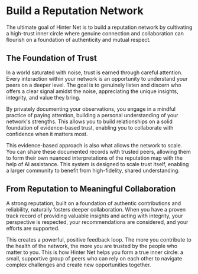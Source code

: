# Build a Reputation Network

The ultimate goal of Hinter Net is to build a reputation network by cultivating a high-trust inner circle where genuine connection and collaboration can flourish on a foundation of authenticity and mutual respect.

## The Foundation of Trust

In a world saturated with noise, trust is earned through careful attention.
Every interaction within your network is an opportunity to understand your peers on a deeper level.
The goal is to genuinely listen and discern who offers a clear signal amidst the noise, appreciating the unique insights, integrity, and value they bring.

By privately documenting your observations, you engage in a mindful practice of paying attention, building a personal understanding of your network's strengths.
This allows you to build relationships on a solid foundation of evidence-based trust, enabling you to collaborate with confidence when it matters most.

This evidence-based approach is also what allows the network to scale.
You can share these documented records with trusted peers, allowing them to form their own nuanced interpretations of the reputation map with the help of AI assistance.
This system is designed to scale trust itself, enabling a larger community to benefit from high-fidelity, shared understanding.

## From Reputation to Meaningful Collaboration

A strong reputation, built on a foundation of authentic contributions and reliability, naturally fosters deeper collaboration.
When you have a proven track record of providing valuable insights and acting with integrity, your perspective is respected, your recommendations are considered, and your efforts are supported.

This creates a powerful, positive feedback loop.
The more you contribute to the health of the network, the more you are trusted by the people who matter to you.
This is how Hinter Net helps you form a true inner circle: a small, supportive group of peers who can rely on each other to navigate complex challenges and create new opportunities together.
